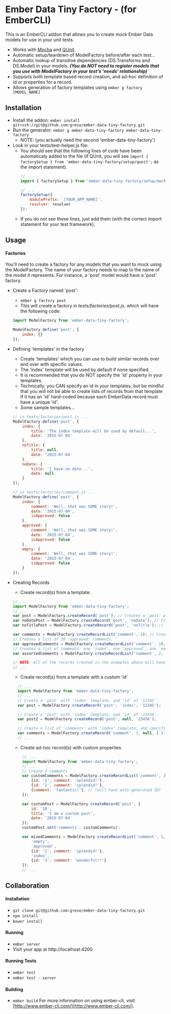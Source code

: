 # Ember Data Tiny Factory - (for EmberCLI)
This is an EmberCLI addon that allows you to create mock Ember Data models for use in your unit tests.
* Works with [Mocha](http://mochajs.org/) and [QUnit](https://qunitjs.com/).
* Automatic setup/teardown of ModelFactory before/after each test...
* Automatic lookup of transitive dependencies (DS.Transforms and DS.Model) in your models. ***(You do NOT need to register models that you use with ModelFactory in your test's 'needs' relationship)***
* Supports both template based record creation, and ad-hoc definition of id or properties for a record.
* Allows generation of factory templates using `ember g factory [MODEL_NAME]`

## Installation
* Install the addon: `ember install git+ssh://git@github.com:grese/ember-data-tiny-factory.git`
* Run the generator: `ember g ember-data-tiny-factory ember-data-tiny-factory`
  * NOTE: (you actually need the second 'ember-data-tiny-factory')
* Look in your tests/test-helper.js file:
  * You should see that the following lines of code have been automaticaly added to the file (if QUnit, you will see `import { factorySetup } from 'ember-data-tiny-factory/setup/qunit';` as the import statement).
    ```javascript
    // ...
    import { factorySetup } from 'ember-data-tiny-factory/setup/mocha';

    // ...
    factorySetup({
        modulePrefix: '[YOUR_APP_NAME]',
        resolver: resolver
    });
    ```
  * If you do not see these lines, just add them (with the correct import statement for your test framework).

## Usage
#### Factories
You'll need to create a factory for any models that you want to mock using the ModelFactory.  The name of your factory
needs to map to the name of the model it represents.  For instance, a 'post' model would have a 'post' factory.
* Create a Factory named 'post':
  * `ember g factory post`
  * This will create a factory in *tests/factories/post.js*, which will have the following code:
  ```javascript
  import ModelFactory from 'ember-data-tiny-factory';

  ModelFactory.define('post', {
      index: {}
  });
  ```

* Defining 'templates' in the factory
  * Create 'templates' which you can use to build similar records over and over with specific values.
  * The 'index' template will be used by default if none specified.
  * It is recommended that you do NOT specify the 'id' property in your templates.
  * Technically, you CAN specify an id in your templates, but be mindful that you will not be able to create lists of records from that template if it has an 'id' hard-coded because each EmberData record must have a unique 'id'.
  * Some sample templates...
  ```javascript
  // in tests/factories/post.js ...
  ModelFactory.define('post', {
      index: {
          title: 'The index template will be used by default...',
          date: '2015-07-04'
      },
      noTitle: {
          title: null,
          date: '2015-07-04'
      },
      noDate: {
          title: 'I have no date...',
          date: null
      }
  });

  // in tests/factories/comment.js ...
  ModelFactory.define('post', {
      index: {
          comment: 'Well, that was SOME story!',
          date: '2015-07-04',
          isApproved: false
      },
      approved: {
          comment: 'Well, that was SOME story!',
          date: '2015-07-04',
          isApproved: false
      },
      empty: {
          comment: 'Well, that was SOME story!',
          date: '2015-07-04',
          isApproved: false
      }
  });
  ```

* Creating Records
  * Create record(s) from a template:
  ```javascript
  // ...
  import ModelFactory from 'ember-data-tiny-factory';
  // ...
  var post = ModelFactory.createRecord('post'); // Creates a 'post' with 'index' template
  var noDatePost = ModelFactory.createRecord('post', 'noDate'); // Creates a 'post' using 'noDate' template
  var noTitlePost = ModelFactory.createRecord('post', 'noTitle'); // Creates a 'post' using 'noTitle' template

  var comments = ModelFactory.createRecordList('comment', 3); // Creates a list of 3 'index' comments.
  // Creates a list of 10 'approved' comments.
  var approvedComments = ModelFactory.createRecordList('comment', 10, 'approved');
  // Creates a list of comments: one 'index', one 'approved', one 'empty'.
  var assortedComments = ModelFactory.createRecordList('comment', 2, ['index', 'approved', 'empty']);

  // NOTE: All of the records created in the examples above will have an automatically generated 'id'.
  // ...
  ```

  * Create record(s) from a template with a custom 'id'
  ```javascript
    // ...
    import ModelFactory from 'ember-data-tiny-factory';
    // ...
    // Create a 'post' with 'index' template, and 'id' of '12345'.
    var post = ModelFactory.createRecord('post', 'index', '12345');

    // Create a 'post' with 'index' template, and 'id' of '23456'.
    var post2 = ModelFactory.createRecord('post', null, '23456');

    // Create a list of 'comments' with 'index' template, and specific 'id's.
    var comments = ModelFactory.createRecord('comment', 3, null, ['1', '2', '3']);
    // ...
  ```
  * Create ad-hoc record(s) with custom properties
  ```javascript
      // ...
      import ModelFactory from 'ember-data-tiny-factory';
      // ...
      // Create 2 comments
      var customComments = ModelFactory.createRecordList('comment', 3, [
          {id: '1', comment: 'splendid!'},
          {id: '2', comment: 'splendid!'},
          {comment: 'fantastic!'}, // (will have auto-generated ID)
      ]);

      var customPost = ModelFactory.createRecord('post', {
          id: '10',
          title: 'I am a custom post',
          date: '2015-07-04'
      });
      customPost.set('comments', customComments);

      var mixedComments = ModelFactory.createRecordList('comment', 5, [
          'empty',
          'approved',
          {id: '2', comment: 'splendid!'},
          'index',
          {id: '3', comment: 'wonderful!!'}
      ]);
      // ...
  ```

## Collaboration
#### Installation
* `git clone git@github.com:grese/ember-data-tiny-factory.git`
* `npm install`
* `bower install`
#### Running
* `ember server`
* Visit your app at http://localhost:4200.
#### Running Tests
* `ember test`
* `ember test --server`
#### Building
* `ember build`
For more information on using ember-cli, visit [http://www.ember-cli.com/](http://www.ember-cli.com/).
